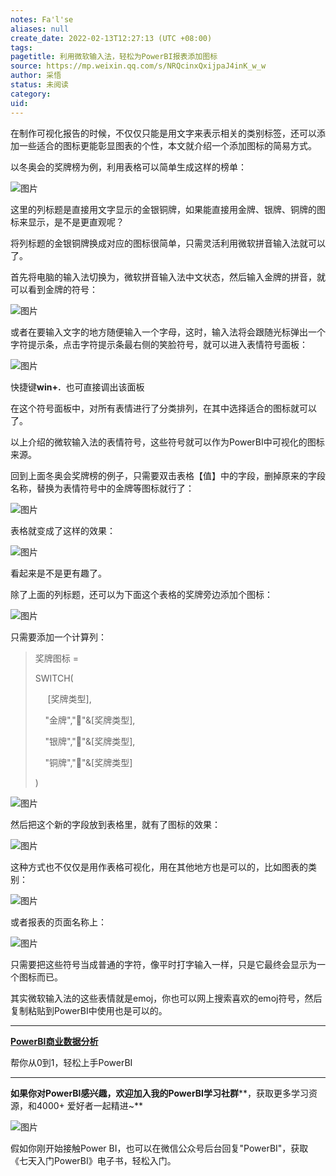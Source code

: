 ```yaml
---
notes: Fa'l'se
aliases: null
create_date: 2022-02-13T12:27:13 (UTC +08:00)
tags: 
pagetitle: 利用微软输入法，轻松为PowerBI报表添加图标
source: https://mp.weixin.qq.com/s/NRQcinxQxijpaJ4inK_w_w
author: 采悟
status: 未阅读
category: 
uid: 
---
```


在制作可视化报告的时候，不仅仅只能是用文字来表示相关的类别标签，还可以添加一些适合的图标更能彰显图表的个性，本文就介绍一个添加图标的简易方式。  

以冬奥会的奖牌榜为例，利用表格可以简单生成这样的榜单：  

![图片](https://mmbiz.qpic.cn/mmbiz_jpg/aHEbZtANQJOcwBqm4om7d6iacCbVyQ7iazbvqg8wiacXrWAMTWZVL6gwiauCy3bOFAdWQGicCLsoUaRAl9oqiaON1BPA/640?wx_fmt=jpeg&wxfrom=5&wx_lazy=1&wx_co=1)

这里的列标题是直接用文字显示的金银铜牌，如果能直接用金牌、银牌、铜牌的图标来显示，是不是更直观呢？

将列标题的金银铜牌换成对应的图标很简单，只需灵活利用微软拼音输入法就可以了。

首先将电脑的输入法切换为，微软拼音输入法中文状态，然后输入金牌的拼音，就可以看到金牌的符号：

![图片](https://mmbiz.qpic.cn/mmbiz_jpg/aHEbZtANQJOcwBqm4om7d6iacCbVyQ7iazYJl9r3UD8dBcUUfRsly2uiaVuUUMLVt9j3z1BlPNo7AUYKbCavZwZGw/640?wx_fmt=jpeg&wxfrom=5&wx_lazy=1&wx_co=1)

或者在要输入文字的地方随便输入一个字母，这时，输入法将会跟随光标弹出一个字符提示条，点击字符提示条最右侧的笑脸符号，就可以进入表情符号面板：  

![图片](https://mmbiz.qpic.cn/mmbiz_jpg/aHEbZtANQJOcwBqm4om7d6iacCbVyQ7iazfibfa2XgBiaI5A7q10MMV1GHHoIp0HU0Hq2ic8W7icuHiaSnY9n440KGj7g/640?wx_fmt=jpeg&wxfrom=5&wx_lazy=1&wx_co=1)

快捷键**win+.**  也可直接调出该面板

在这个符号面板中，对所有表情进行了分类排列，在其中选择适合的图标就可以了。

以上介绍的微软输入法的表情符号，这些符号就可以作为PowerBI中可视化的图标来源。

回到上面冬奥会奖牌榜的例子，只需要双击表格【值】中的字段，删掉原来的字段名称，替换为表情符号中的金牌等图标就行了：  

![图片](https://mmbiz.qpic.cn/mmbiz_jpg/aHEbZtANQJOcwBqm4om7d6iacCbVyQ7iaz8caXnnR2miaUwYk3EPhTTeBPqib25lSB0IxJJGricSb0QePyCDM8bbbFA/640?wx_fmt=jpeg&wxfrom=5&wx_lazy=1&wx_co=1)

表格就变成了这样的效果：  

![图片](https://mmbiz.qpic.cn/mmbiz_jpg/aHEbZtANQJOcwBqm4om7d6iacCbVyQ7iazYoVYTZHU5NLeiaRmkdMeDcDOwXjgUhSFTvXFUTyCe0BDNX7ltJicOgEg/640?wx_fmt=jpeg&wxfrom=5&wx_lazy=1&wx_co=1)

看起来是不是更有趣了。

除了上面的列标题，还可以为下面这个表格的奖牌旁边添加个图标：  

![图片](https://mmbiz.qpic.cn/mmbiz_jpg/aHEbZtANQJOcwBqm4om7d6iacCbVyQ7iazzYpqXKSsBpeH6xwbdOy5icWOXjx0c8HvjHEMBEQu74nE4JH12x1eO5g/640?wx_fmt=jpeg&wxfrom=5&wx_lazy=1&wx_co=1)

只需要添加一个计算列：

> 奖牌图标 =
> 
> SWITCH(
> 
>      \[奖牌类型\],
> 
>     "金牌","🥇"&\[奖牌类型\],
> 
>     "银牌","🥈"&\[奖牌类型\],
> 
>     "铜牌","🥉"&\[奖牌类型\]
> 
> )

![图片](https://mmbiz.qpic.cn/mmbiz_jpg/aHEbZtANQJOcwBqm4om7d6iacCbVyQ7iazSAQ37rRdJIruFlN5Zt5ZyJ8zXibsQstBGOYyXkWhJWpzkibsmV4QoKVA/640?wx_fmt=jpeg&wxfrom=5&wx_lazy=1&wx_co=1)

然后把这个新的字段放到表格里，就有了图标的效果：  

![图片](https://mmbiz.qpic.cn/mmbiz_jpg/aHEbZtANQJOcwBqm4om7d6iacCbVyQ7iazhow1UjWqQOotfia2GCf6NT9FoicyFfnnzCN7fC8cDBxSQ3ZpUkQDF3kA/640?wx_fmt=jpeg&wxfrom=5&wx_lazy=1&wx_co=1)

这种方式也不仅仅是用作表格可视化，用在其他地方也是可以的，比如图表的类别：  

![图片](https://mmbiz.qpic.cn/mmbiz_jpg/aHEbZtANQJOcwBqm4om7d6iacCbVyQ7iaz90qCenMZa0nBNeTJ3JdQoYja6WrQBT7OzNG61ibfZymdJXksQtO38xw/640?wx_fmt=jpeg&wxfrom=5&wx_lazy=1&wx_co=1)

或者报表的页面名称上：  

![图片](https://mmbiz.qpic.cn/mmbiz_jpg/aHEbZtANQJOcwBqm4om7d6iacCbVyQ7iazI9bk4Y0xEpvTACLG3GsEVXkzCeUTyzyDFSodxQmFNPXQrnQvmJjAiaQ/640?wx_fmt=jpeg&wxfrom=5&wx_lazy=1&wx_co=1)

只需要把这些符号当成普通的字符，像平时打字输入一样，只是它最终会显示为一个图标而已。

其实微软输入法的这些表情就是emoj，你也可以网上搜索喜欢的emoj符号，然后复制粘贴到PowerBI中使用也是可以的。

___

[**PowerBI商业数据分析**](http://mp.weixin.qq.com/s?__biz=MzA4MzQwMjY4MA==&mid=2484074987&idx=1&sn=5cf4ba4b683ee9136bb7a26f6e9bcf01&chksm=8e0c533cb97bda2add48a4576b9c1e230249a5a4160dd93cd677a37ea21d26fc9cc26fc4cb1c&scene=21#wechat_redirect)

帮你从0到1，轻松上手PowerBI

___

**如果你对PowerBI感兴趣，欢迎加入我的PowerBI学习社群****，获取更多学习资源，和4000+ 爱好者一起精进~**  

![图片](https://mmbiz.qpic.cn/mmbiz_png/aHEbZtANQJMFLnwgdbghRHPLicKRaV70mVCZVq8Fhm46rkciaeOrLFJCv5f1omJxF8256YogHflkicEDM29aUMtaA/640?wx_fmt=png&wxfrom=5&wx_lazy=1&wx_co=1)

假如你刚开始接触Power BI，也可以在微信公众号后台回复"PowerBI"，获取《七天入门PowerBI》电子书，轻松入门。
